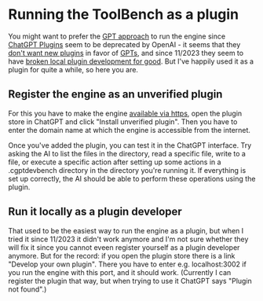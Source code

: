 # Running the ToolBench as a plugin

You might want to prefer the [GPT approach](gpt.md) to run the engine since
[ChatGPT Plugins](https://openai.com/blog/chatgpt-plugins) seem to be deprecated by OpenAI -
it seems that they [don't want new plugins](https://openai.com/waitlist/plugins) in favor of
[GPTs](https://openai.com/blog/introducing-gpts), and since 11/2023 they seem to have
[broken local plugin development for good](https://community.openai.com/t/what-happened-to-the-plugins/475969).
But I've happily used it as a plugin for quite a while, so here you are.

## Register the engine as an unverified plugin

For this you have to make the engine [available via https](https.md), open the plugin store in ChatGPT and
click "Install unverified plugin". Then you have to enter the domain name at which the engine is accessible from the
internet.

Once you've added the plugin, you can test it in the ChatGPT interface. Try asking the AI to
list the files in the directory, read a specific file, write to a file, or execute a specific action after
setting up some actions in a .cgptdevbench directory in the directory you're running it. If everything
is set up correctly, the AI should be able to perform these operations using the plugin.

## Run it locally as a plugin developer

That used to be the easiest way to run the engine as a plugin, but when I tried it since 11/2023 it didn't work
anymore and I'm not sure whether they will fix it since you cannot eveen register yourself as a plugin developer
anymore. But for the record: if you open the plugin store there is a link "Develop your own plugin". There you
have to enter e.g. localhost:3002 if you run the engine with this port, and it should work.
(Currently I can register the plugin that way, but when trying to use it ChatGPT says "Plugin not found".)
